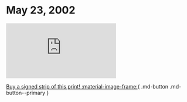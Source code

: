 # May 23, 2002

![](https://www.achewood.com/comic.php?date=05232002)

[Buy a signed strip of this print! :material-image-frame:](https://achewood-holiday-pop-up.myshopify.com/products/strip#05232002){ .md-button .md-button--primary }
